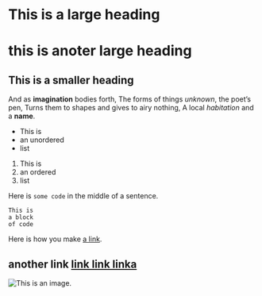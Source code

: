 # This is a large heading
# this is anoter large heading
## This is a smaller heading

And as **imagination** bodies forth,
The forms of things *unknown*, the poet’s pen,
Turns them to shapes and gives to airy nothing,
A local *habitation* and a **name**.

- This is
- an unordered
- list

1. This is
2. an ordered
3. list

Here is `some code` in the middle of a sentence.

```
This is
a block
of code
```

Here is how you make [a link](https://www.wikipedia.org/).
## another link [link link linka](https://www.google.com/)
![This is an image.](https://github.com/yihui/xaringan/releases/download/v0.0.2/karl-moustache.jpg)
